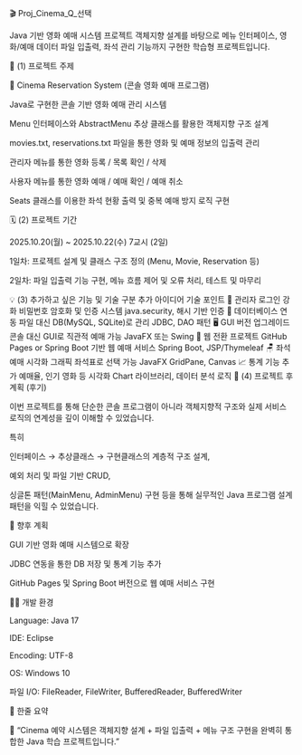 🎬 Proj_Cinema_Q_선택

Java 기반 영화 예매 시스템 프로젝트
객체지향 설계를 바탕으로 메뉴 인터페이스, 영화/예매 데이터 파일 입출력, 좌석 관리 기능까지 구현한 학습형 프로젝트입니다.

🧩 (1) 프로젝트 주제

🎥 Cinema Reservation System (콘솔 영화 예매 프로그램)

Java로 구현한 콘솔 기반 영화 예매 관리 시스템

Menu 인터페이스와 AbstractMenu 추상 클래스를 활용한 객체지향 구조 설계

movies.txt, reservations.txt 파일을 통한 영화 및 예매 정보의 입출력 관리

관리자 메뉴를 통한 영화 등록 / 목록 확인 / 삭제

사용자 메뉴를 통한 영화 예매 / 예매 확인 / 예매 취소

Seats 클래스를 이용한 좌석 현황 출력 및 중복 예매 방지 로직 구현


🗓️ (2) 프로젝트 기간

2025.10.20(월) ~ 2025.10.22(수) 7교시 (2일)

1일차: 프로젝트 설계 및 클래스 구조 정의 (Menu, Movie, Reservation 등)

2일차: 파일 입출력 기능 구현, 메뉴 흐름 제어 및 오류 처리, 테스트 및 마무리


💡 (3) 추가하고 싶은 기능 및 기술
구분	추가 아이디어	기술 포인트
🔐 관리자 로그인 강화	비밀번호 암호화 및 인증 시스템	java.security, 해시 기반 인증
💾 데이터베이스 연동	파일 대신 DB(MySQL, SQLite)로 관리	JDBC, DAO 패턴
🖥️ GUI 버전 업그레이드	콘솔 대신 GUI로 직관적 예매 가능	JavaFX 또는 Swing
📱 웹 전환 프로젝트	GitHub Pages or Spring Boot 기반 웹 예매 서비스	Spring Boot, JSP/Thymeleaf
🪑 좌석 예매 시각화	그래픽 좌석표로 선택 가능	JavaFX GridPane, Canvas
📈 통계 기능 추가	예매율, 인기 영화 등 시각화	Chart 라이브러리, 데이터 분석 로직
📝 (4) 프로젝트 후 계획 (후기)

이번 프로젝트를 통해 단순한 콘솔 프로그램이 아니라
객체지향적 구조와 실제 서비스 로직의 연계성을 깊이 이해할 수 있었습니다.

특히

인터페이스 → 추상클래스 → 구현클래스의 계층적 구조 설계,

예외 처리 및 파일 기반 CRUD,

싱글톤 패턴(MainMenu, AdminMenu) 구현
등을 통해 실무적인 Java 프로그램 설계 패턴을 익힐 수 있었습니다.

📌 향후 계획

GUI 기반 영화 예매 시스템으로 확장

JDBC 연동을 통한 DB 저장 및 통계 기능 추가

GitHub Pages 및 Spring Boot 버전으로 웹 예매 서비스 구현



👨‍💻 개발 환경

Language: Java 17

IDE: Eclipse 

Encoding: UTF-8

OS: Windows 10 

파일 I/O: FileReader, FileWriter, BufferedReader, BufferedWriter

💬 한줄 요약

🎯 “Cinema 예약 시스템은 객체지향 설계 + 파일 입출력 + 메뉴 구조 구현을 완벽히 통합한 Java 학습 프로젝트입니다.”
